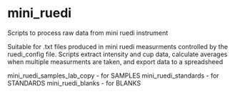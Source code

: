 # mini_ruedi
Scripts to process raw data from mini ruedi instrument

Suitable for .txt files produced in mini ruedi measurments controlled by the ruedi_config file.
Scripts extract intensity and cup data, calculate averages when multiple measurments are taken, and export data to a spreadsheed


mini_ruedi_samples_lab_copy - for SAMPLES
mini_ruedi_standards - for STANDARDS
mini_ruedi_blanks - for BLANKS
